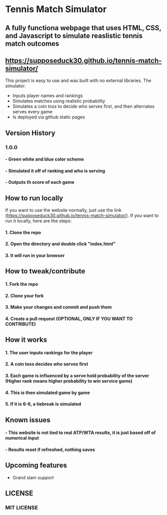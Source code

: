 # Tennis Match Simulator 
## A fully functiona webpage that uses HTML, CSS, and Javascript to simulate reaslistic tennis match outcomes
## https://supposeduck30.github.io/tennis-match-simulator/
This project is easy to use and was built with no external libraries. The simulator:
- Inputs player names and rankings
- Simulates matches using realistic probability
- Simulates a coin toss to decide who serves first, and then alternates serves every game
- Is deployed via github static pages

## Version History 
### 1.0.0
#### - Green white and blue color scheme
#### - Simulated it off of ranking and who is serving
#### - Outputs th score of each game

## How to run locally
If you want to use the website normally, just use the link (https://supposeduck30.github.io/tennis-match-simulator/). If you want to run it locally, here are the steps:

#### 1. Clone the repo

#### 2. Open the directory and double click "index.html"

#### 3. It will run in your browser

## How to tweak/contribute

#### 1. Fork the repo

#### 2. Clone your fork

#### 3. Make your changes and commit and push them

#### 4. Create a pull request (OPTIONAL, ONLY IF YOU WANT TO CONTRIBUTE)

## How it works 

#### 1. The user inputs rankings for the player

#### 2. A coin toss decides who serves first

#### 3. Each game is influenced by a serve hold probability of the server (Higher rank means higher probability to win service game)

#### 4. This is then simulated game by game

#### 5. If it is 6-6, a tiebreak is simulated

## Known issues 
#### - This website is not tied to real ATP/WTA results, it is just based off of numerical input

#### - Results reset if refreshed, nothing saves

## Upcoming features 
- Grand slam support

## LICENSE
### MIT LICENSE
